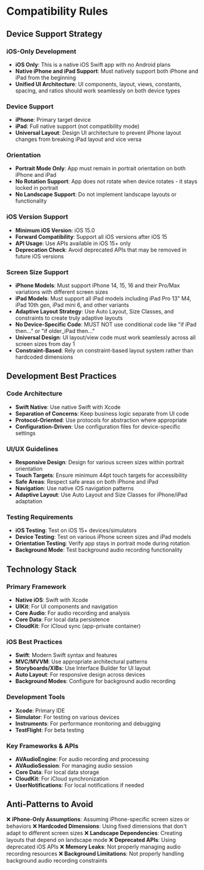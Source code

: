 # Compatibility Rules

## Device Support Strategy

### iOS-Only Development
- **iOS Only**: This is a native iOS Swift app with no Android plans
- **Native iPhone and iPad Support**: Must natively support both iPhone and iPad from the beginning
- **Unified UI Architecture**: UI components, layout, views, constants, spacing, and ratios should work seamlessly on both device types

### Device Support
- **iPhone**: Primary target device
- **iPad**: Full native support (not compatibility mode)
- **Universal Layout**: Design UI architecture to prevent iPhone layout changes from breaking iPad layout and vice versa

### Orientation
- **Portrait Mode Only**: App must remain in portrait orientation on both iPhone and iPad
- **No Rotation Support**: App does not rotate when device rotates - it stays locked in portrait
- **No Landscape Support**: Do not implement landscape layouts or functionality

### iOS Version Support
- **Minimum iOS Version**: iOS 15.0
- **Forward Compatibility**: Support all iOS versions after iOS 15
- **API Usage**: Use APIs available in iOS 15+ only
- **Deprecation Check**: Avoid deprecated APIs that may be removed in future iOS versions

### Screen Size Support
- **iPhone Models**: Must support iPhone 14, 15, 16 and their Pro/Max variations with different screen sizes
- **iPad Models**: Must support all iPad models including iPad Pro 13" M4, iPad 10th gen, iPad mini 6, and other variants
- **Adaptive Layout Strategy**: Use Auto Layout, Size Classes, and constraints to create truly adaptive layouts
- **No Device-Specific Code**: MUST NOT use conditional code like "if iPad then..." or "if older_iPad then..." 
- **Universal Design**: UI layout/view code must work seamlessly across all screen sizes from day 1
- **Constraint-Based**: Rely on constraint-based layout system rather than hardcoded dimensions

## Development Best Practices

### Code Architecture
- **Swift Native**: Use native Swift with Xcode
- **Separation of Concerns**: Keep business logic separate from UI code
- **Protocol-Oriented**: Use protocols for abstraction where appropriate
- **Configuration-Driven**: Use configuration files for device-specific settings

### UI/UX Guidelines
- **Responsive Design**: Design for various screen sizes within portrait orientation
- **Touch Targets**: Ensure minimum 44pt touch targets for accessibility
- **Safe Areas**: Respect safe areas on both iPhone and iPad
- **Navigation**: Use native iOS navigation patterns
- **Adaptive Layout**: Use Auto Layout and Size Classes for iPhone/iPad adaptation

### Testing Requirements
- **iOS Testing**: Test on iOS 15+ devices/simulators
- **Device Testing**: Test on various iPhone screen sizes and iPad models
- **Orientation Testing**: Verify app stays in portrait mode during rotation
- **Background Mode**: Test background audio recording functionality

## Technology Stack

### Primary Framework
- **Native iOS**: Swift with Xcode
- **UIKit**: For UI components and navigation
- **Core Audio**: For audio recording and analysis
- **Core Data**: For local data persistence
- **CloudKit**: For iCloud sync (app-private container)

### iOS Best Practices
- **Swift**: Modern Swift syntax and features
- **MVC/MVVM**: Use appropriate architectural patterns
- **Storyboards/XIBs**: Use Interface Builder for UI layout
- **Auto Layout**: For responsive design across devices
- **Background Modes**: Configure for background audio recording

### Development Tools
- **Xcode**: Primary IDE
- **Simulator**: For testing on various devices
- **Instruments**: For performance monitoring and debugging
- **TestFlight**: For beta testing

### Key Frameworks & APIs
- **AVAudioEngine**: For audio recording and processing
- **AVAudioSession**: For managing audio session
- **Core Data**: For local data storage
- **CloudKit**: For iCloud synchronization
- **UserNotifications**: For local notifications if needed

## Anti-Patterns to Avoid

❌ **iPhone-Only Assumptions**: Assuming iPhone-specific screen sizes or behaviors
❌ **Hardcoded Dimensions**: Using fixed dimensions that don't adapt to different screen sizes
❌ **Landscape Dependencies**: Creating layouts that depend on landscape mode
❌ **Deprecated APIs**: Using deprecated iOS APIs
❌ **Memory Leaks**: Not properly managing audio recording resources
❌ **Background Limitations**: Not properly handling background audio recording constraints 
